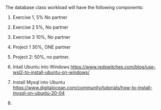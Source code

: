 The database class workload will have the following components:

1. Exercise 1, 5%  No partner
2. Exercise 2  5%, No partner
3. Exercise 3  10%, No partner
4. Project 1   30%, ONE partner
5. Project 2:  50%, no partner.

1. Intall Ubuntu into Windows
   https://www.redswitches.com/blog/use-wsl2-to-install-ubuntu-on-windows/
2. Install Mysql into Ubuntu
   https://www.digitalocean.com/community/tutorials/how-to-install-mysql-on-ubuntu-20-04
3. 
